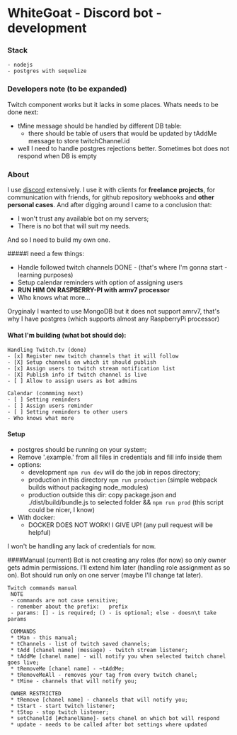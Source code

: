 # WhiteGoat - Discord bot - development

### Stack
    - nodejs
    - postgres with sequelize
    
    
### Developers note (to be expanded)

Twitch component works but it lacks in some places. Whats needs to be done next:
- tMine message should be handled by different DB table:
    - there should be table of users that would be updated by tAddMe message to store twitchChannel.id 
- well I need to handle postgres rejections better. Sometimes bot does not respond when DB is empty

### About

I use [discord](https://discordapp.com/) extensively. I use it with clients for **freelance projects**, for communication 
with friends, for github repository webhooks and **other personal cases**. And after digging around I came to a conclusion that:
    
- I won't trust any available bot on my servers;
- There is no bot that will suit my needs. 

<a/>
And so I need to build my own one. 

#####I need a few things:

- Handle followed twitch channels DONE - (that's where I'm gonna start - learning purposes)
- Setup calendar reminders with option of assigning users
- **RUN HIM ON RASPBERRY-PI with armv7 processor**
- Who knows what more...

</a>
Oryginaly I wanted to use MongoDB but it does not support amrv7, that's why I have postgres 
(which supports almost any RaspberryPi processor)

#### What I'm building (what bot should do):
    Handling Twitch.tv (done)
    - [x] Register new twitch channels that it will follow
    - [X] Setup channels on which it should publish
    - [x] Assign users to twitch stream notification list
    - [X] Publish info if twitch channel is live
    - [ ] Allow to assign users as bot admins
</a>
    
    Calendar (commming next)
    - [ ] Setting reminders
    - [ ] Assign users reminder
    - [ ] Setting reminders to other users
    - Who knows what more
</a>

#### Setup

- postgres should be running on your system;
- Remove '.example.' from all files in credentials and fill info inside them
- options:    
    - development ```npm run dev``` will do the job in repos directory;
    - production in this directory ```npm run production``` (simple webpack builds without packaging node_modules)
    - production outside this dir: copy package.json and ./dist/build/bundle.js to selected folder && ```npm run prod``` (this script could be nicer, I know)
- With docker:
    - DOCKER DOES NOT WORK! I GIVE UP! (any pull request will be helpful)

</a>
I won't be handling any lack of credentials for now.

####Manual (current)
Bot is not creating any roles (for now) so only owner gets admin permissions.
I'll extend him later (handling role assignment as so on). 
Bot should run only on one server (maybe I'll change tat later).

    Twitch commands manual 
     NOTE 
     - commands are not case sensitive; 
     - remember about the prefix:   prefix   
     - params: [] - is required; () - is optional; else - doesn\t take params 
    
     COMMANDS 
     * tMan - this manual; 
     * tChannels - list of twitch saved channels; 
     * tAdd [chanel name] (message) - twitch stream listener; 
     * tAddMe [chanel name] - will notify you when selected twitch chanel goes live; 
     * tRemoveMe [chanel name] - ~tAddMe; 
     * tRemoveMeAll - removes your tag from every twitch chanel; 
     * tMine - channels that will notify you; 
     
     OWNER RESTRICTED  
     * tRemove [chanel name] - channels that will notify you;  
     * tStart - start twitch listener;  
     * tStop - stop twitch listener;  
     * setChanelId [#chanelName]- sets chanel on which bot will respond
     * update - needs to be called after bot settings where updated
